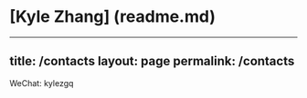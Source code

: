 # [Kyle Zhang] (readme.md)


---
title: /contacts
layout: page
permalink: /contacts
---


WeChat: kylezgq
